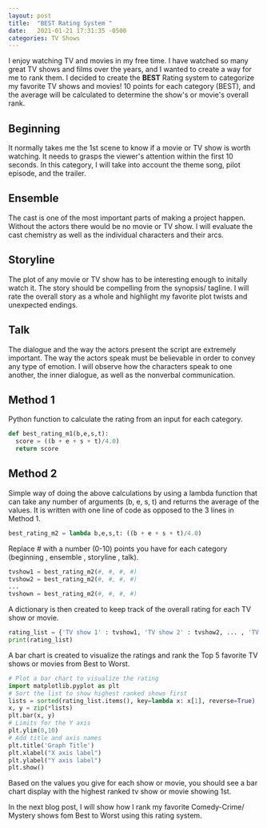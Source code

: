 ```yaml
---
layout: post
title:  "BEST Rating System "
date:   2021-01-21 17:31:35 -0500
categories: TV Shows
---
```

I enjoy watching TV and movies in my free time. I have watched so many great TV shows and films over the years, and I wanted to create a way for me to rank them. I decided to create the **BEST** Rating system to categorize my favorite TV shows and movies! 10 points for each category (BEST), and the average will be calculated to determine the show's or movie's overall rank.
## **B**eginning
It normally takes me the 1st scene to know if a movie or TV show is worth watching. It needs to grasps the viewer's attention within the first 10 seconds. In this category, I will take into account the theme song, pilot episode, and the trailer.
## **E**nsemble
The cast is one of the most important parts of making a project happen. Without the actors there would be no movie or TV show. I will evaluate the cast chemistry as well as the individual characters and their arcs.
## **S**toryline
The plot of any movie or TV show has to be interesting enough to initally watch it. The story should be compelling from the synopsis/ tagline. I will rate the overall story as a whole and highlight my favorite plot twists and unexpected endings. 
## **T**alk
The dialogue and the way the actors present the script are extremely important. The way the actors speak must be believable in order to convey any type of emotion. I will observe how the characters speak to one another, the inner dialogue, as well as the nonverbal communication.
## Method 1
Python function to calculate the rating from an input for each category. 
``` python
def best_rating_m1(b,e,s,t):
  score = ((b + e + s + t)/4.0)
  return score
```
## Method 2
Simple way of doing the above calculations by using a lambda function that can take any number of arguments (b, e, s, t) and returns the average of the values. It is written with one line of code as opposed to the 3 lines in Method 1.

``` python
best_rating_m2 = lambda b,e,s,t: ((b + e + s + t)/4.0)
```
Replace # with a number (0-10) points you have for each category (beginning , ensemble , storyline , talk).
``` python
tvshow1 = best_rating_m2(#, #, #, #)
tvshow2 = best_rating_m2(#, #, #, #)
...
tvshown = best_rating_m2(#, #, #, #)
```

A dictionary is then created to keep track of the overall rating for each TV show or movie. 
``` python
rating_list = {'TV show 1' : tvshow1, 'TV show 2' : tvshow2, ... , 'TV show n' : tvshown}
print(rating_list)
```

A bar chart is created to visualize the ratings and rank the Top 5 favorite TV shows or movies from Best to Worst.
``` python
# Plot a bar chart to visualize the rating
import matplotlib.pyplot as plt
# Sort the list to show highest ranked shows first
lists = sorted(rating_list.items(), key=lambda x: x[1], reverse=True)
x, y = zip(*lists)
plt.bar(x, y)
# Limits for the Y axis
plt.ylim(0,10)
# Add title and axis names
plt.title('Graph Title')
plt.xlabel("X axis label")
plt.ylabel("Y axis label")
plt.show()
```
Based on the values you give for each show or movie, you should see a bar chart display with the highest ranked tv show or movie showing 1st.

In the next blog post, I will show how I rank my favorite Comedy-Crime/ Mystery shows fom Best to Worst using this rating system. 
